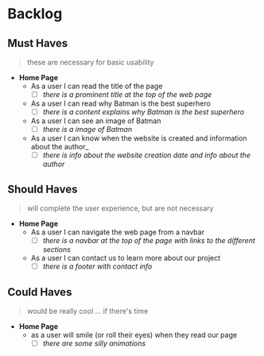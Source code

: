 # Backlog

## Must Haves

> these are necessary for basic usability

- **Home Page**
  - As a user I can read the title of the page
    - [ ] _there is a prominent title at the top of the web page_
  - As a user I can read why Batman is the best superhero
    - [ ] _there is a content explains why Batman is the best superhero_
  - As a user I can see an image of Batman
    - [ ] _there is a image of Batman_ 
  - As a user I can know when the website is created and information about the author_
    - [ ] _there is info about the website creation date and info about the author_  

## Should Haves

> will complete the user experience, but are not necessary

- **Home Page**
  - As a user I can navigate the web page from a navbar
    - [ ] _there is a navbar at the top of the page with links to the different
          sections_
  - As a user I can contact us to learn more about our project
    - [ ] _there is a footer with contact info_

## Could Haves

> would be really cool ... if there's time

- **Home Page**
  - as a user will smile (or roll their eyes) when they read our page
    - [ ] _there are some silly animations_
